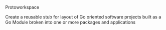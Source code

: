 Protoworkspace

Create a reusable stub for layout of Go oriented software
projects built as a Go Module broken into one or more
packages and applications
